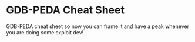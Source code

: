 # GDB-PEDA Cheat Sheet
GDB-PEDA cheat sheet so now you can frame it and have a peak whenever you are doing some exploit dev!
